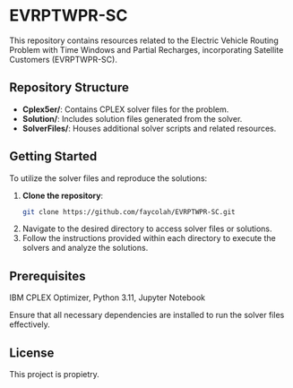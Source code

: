 # EVRPTWPR-SC

This repository contains resources related to the Electric Vehicle Routing Problem with Time Windows and Partial Recharges, incorporating Satellite Customers (EVRPTWPR-SC).

## Repository Structure

- **Cplex5er/**: Contains CPLEX solver files for the problem.
- **Solution/**: Includes solution files generated from the solver.
- **SolverFiles/**: Houses additional solver scripts and related resources.

## Getting Started

To utilize the solver files and reproduce the solutions:

1. **Clone the repository**:
   ```bash
   git clone https://github.com/faycolah/EVRPTWPR-SC.git
2. Navigate to the desired directory to access solver files or solutions.
3. Follow the instructions provided within each directory to execute the solvers and analyze the solutions.

## Prerequisites

IBM CPLEX Optimizer, Python 3.11, Jupyter Notebook

Ensure that all necessary dependencies are installed to run the solver files effectively.

## License

This project is propietry.
